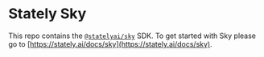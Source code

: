 # Stately Sky

This repo contains the [`@statelyai/sky`](https://www.npmjs.com/search?q=%40statelyai%2Fsky) SDK.
To get started with Sky please go to [https://stately.ai/docs/sky](https://stately.ai/docs/sky).
